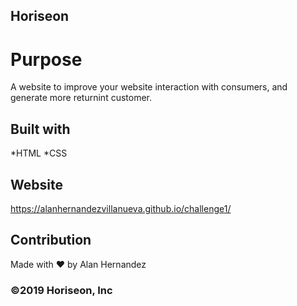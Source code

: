 ## Horiseon

# Purpose
A website to improve your website interaction with consumers, and generate more returnint customer.

## Built with 
*HTML
*CSS

## Website
https://alanhernandezvillanueva.github.io/challenge1/

## Contribution
Made with ❤️  by Alan Hernandez

### ©️2019 Horiseon, Inc

